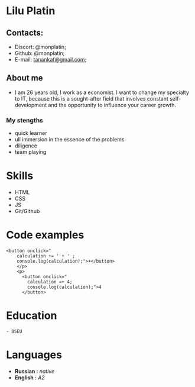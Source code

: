 # Lilu Platin
## Contacts:
* Discort:  @monplatin;
* Github:  @monplatin;
* E-mail:  tanankaf@gmail.com;
## About me
* I am 26 years old, I work as a economist. I want to change my specialty to IT, because this is a sought-after field that involves constant self-development and the opportunity to influence your career growth.
### My stengths 
* quick learner
* ull immersion in the essence of the problems
* diligence
* team playing
# Skills
* HTML
* CSS
* JS
* Git/Github
# Code examples
```
<button onclick="
    calculation += ' + ' ;
    console.log(calculation);">+</button>
    </p>
    <p>
      <button onclick="
        calculation =+ 4;
        console.log(calculation);">4
      </button>
```
# Education
    - BSEU
# Languages
- **Russian :** *native*
- **English :** *A2*
